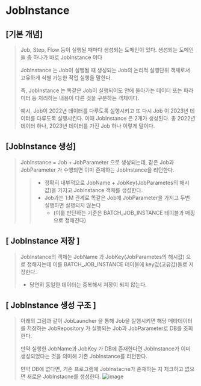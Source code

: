 # JobInstance

## [기본 개념]
> Job, Step, Flow 등이 실행될 때마다 생성되는 도메인이 있다. 생성되는 도메인들 중 하나가 바로 JobInstance 이다
> 
> JobInstance 는 Job이 실행될 때 생성되는 Job의 논리적 실행단위 객체로서 고유하게 식별 가능한 작업 실행을 말한다.
> 
> 즉, JobInstance 는 똑같은 Job이 실행되어도 안에 돌아가는 데이터 또는 파라미터 등 처리하는 내용이 다른 것을 구분하는 객체이다.
> 
> 예시, Job이 2022년 데이터를 다루도록 실행시키고 또 다시 Job 이 2023년 데이터를 다루도록 실행시킨다. 이때 JobInstance 은 2개가 생성된다. 총 2022년 데이터 하나, 2023년 데이터를 가진 Job 하나 이렇게 말이다.


## [JobInstance 생성]
> JobInstance = Job + JobParameter 으로 생성되는데, 같은 Job과 JobParameter 가 수행되면 이미 존재하는 JobInstance을 리턴한다.
>>  - 정확히 내부적으로 JobName + JobKey(JobParametes의 해시값)을 가지고 JobInstance 객체를 생성한다.
>>  - Job과는 1:M 관계로 똑같은 Job에 JobParameter을 가지고 두번 실행하면 실행되지 않는다
>>    - (이를 판단하는 기준은 BATCH_JOB_INSTANCE 테이블과 매핑으로 정해진다)
>
## [ JobInstance 저장 ]
> JobInstance의 객체는 JobName 과 JobKey(JobParametes의 해시값) 으로 정해지는데 이를 BATCH_JOB_INSTANCE 테이블에 key값(고유값)들로 저장한다.
> - 당연히 동일한 데이터는 중복해서 저장이 되지 않는다.

## [ JobInstance 생성 구조 ]
> 아래의 그림과 같이 JobLauncher 을 통해 Job을 실행시키면 해당 메타데이터를 저장하는 JobRepository 가 실행되는 Job과 JobParameter로 DB를 조회한다.
> 
> 만약 실행한 JobName과 JobKey 가 DB에 존재한다면 JobInstance가 이미 생성되었다는 것을 의미해 기존 JobInstance를 리턴한다.
>
> 만약 DB에 없다면, 기존 프로그램에 JobInstacne가 존재하는 지 체크하고 없으면 새로운 JobInstacne를 생성한다.
> ![image](https://github.com/ByeonChanHO/Back_End_Study/assets/38696775/1ca27c58-cf57-4052-a90c-9df8b7ecf419)
